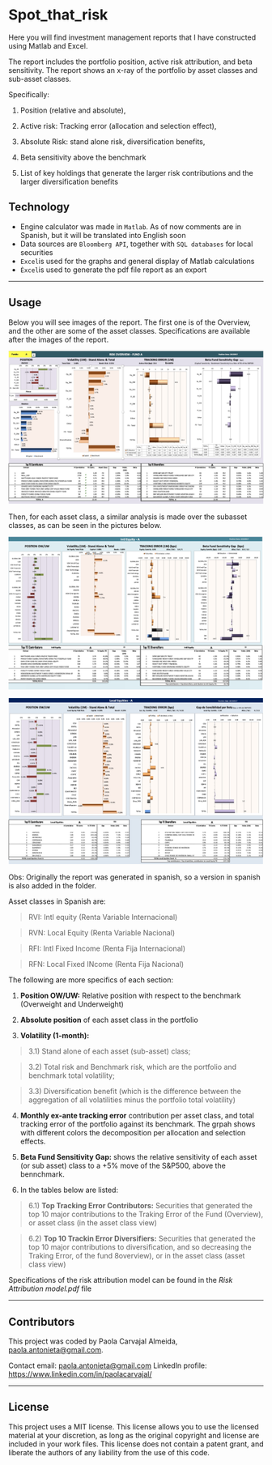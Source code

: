 # Spot_that_risk

Here you will find investment management reports that I have constructed using Matlab and Excel.

The report includes the portfolio position, active risk attribution, and beta sensitivity. The report shows an x-ray of the portfolio by asset classes and sub-asset classes.

Specifically:

1) Position (relative and absolute), 

2) Active risk: Tracking error (allocation and selection effect), 
 
3) Absolute Risk: stand alone risk, diversification benefits, 

4) Beta sensitivity above the benchmark 

5) List of key holdings that generate the larger risk contributions and the larger diversification benefits



## Technology

* Engine calculator was made in `Matlab`. As of now comments are in Spanish, but it will be translated into English soon
* Data sources are `Bloomberg API`, together with `SQL databases` for local securities
* `Excel`is used for the graphs and general display of Matlab calculations
* `Èxcel`is used to generate the pdf file report as an export
---

## Usage

Below you will see images of the report. The first one is of the Overview, and the other are some of the asset classes. Specifications are available after the images of the report.

![Overview_Individual_Fund](Images/1_Risk-Report_OverviewFundA.jpg)


Then, for each asset class, a similar analysis is made over the subasset classes, as can be seen in the pictures below.

![SubClasses_Fund](Images/2_Risk-Report_IntlEquityFundA.jpg)

![SubClasses_Fund](Images/3_Risk-Report_LocalEquityFundA.jpg)

Obs: Originally the report was generated in spanish, so a version in spanish is also added in the folder.

Asset classes in Spanish are:

> RVI: Intl equity (Renta Variable Internacional)

> RVN: Local Equity (Renta Variable Nacional)

> RFI: Intl Fixed Income (Renta Fija Internacional)

> RFN: Local Fixed INcome (Renta Fija Nacional)


The following are more specifics of each section:

1) **Position OW/UW:** Relative position with respect to the benchmark (Overweight and Underweight)

2) **Absolute position** of each asset class in the portfolio

3) **Volatility (1-month):**

>3.1) Stand alone of each asset (sub-asset) class; 

>3.2) Total risk and Benchmark risk, which are the portfolio and benchmark total volatility;
    
>3.3) Diversification benefit (which is the difference between the aggregation of all volatilities minus the portfolio total volatility)

4) **Monthly ex-ante tracking error** contribution per asset class, and total tracking error of the portfolio against its benchmark. The grpah shows with different colors the decomposition per allocation and selection effects.

5) **Beta Fund Sensitivity Gap:** shows the relative sensitivity of each asset (or sub asset) class to a +5% move of the S&P500, above the bennchmark.

6) In the tables below are listed:

>6.1) **Top Tracking Error Contributors:** Securities that generated the top 10 major contributions to the Traking Error of the Fund (Overview), or asset class (in the asset class view)
    
>6.2) **Top 10 Trackin Error Diversifiers:** Securities that generated the top 10 major contributions to diversification, and so decreasing the Traking Error, of the fund 8overview), or in the asset class (asset class view)


Specifications of the risk attribution model can be found in the *Risk Attribution model.pdf* file

---
## Contributors
This project was coded by Paola Carvajal Almeida, paola.antonieta@gmail.com.

Contact email: paola.antonieta@gmail.com
LinkedIn profile: https://www.linkedin.com/in/paolacarvajal/

___
## License
This project uses a MIT license. This license allows you to use the licensed material at your discretion, as long as the original copyright and license are included in your work files. This license does not contain a patent grant,  and liberate the authors of any liability from the use of this code.
